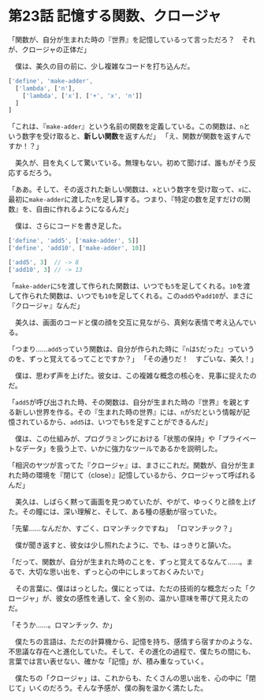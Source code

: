 # 第23話 記憶する関数、クロージャ

「関数が、自分が生まれた時の『世界』を記憶しているって言っただろ？　それが、クロージャの正体だ」

　僕は、美久の目の前に、少し複雑なコードを打ち込んだ。

```javascript
['define', 'make-adder',
  ['lambda', ['n'],
    ['lambda', ['x'], ['+', 'x', 'n']]
  ]
]
```

「これは、『`make-adder`』という名前の関数を定義している。この関数は、`n`という数字を受け取ると、**新しい関数**を返すんだ」
「え、関数が関数を返すんですか！？」

　美久が、目を丸くして驚いている。無理もない。初めて聞けば、誰もがそう反応するだろう。

「ああ。そして、その返された新しい関数は、`x`という数字を受け取って、`x`に、最初に`make-adder`に渡した`n`を足し算する。つまり、『特定の数を足すだけの関数』を、自由に作れるようになるんだ」

　僕は、さらにコードを書き足した。

```javascript
['define', 'add5', ['make-adder', 5]]
['define', 'add10', ['make-adder', 10]]

['add5', 3]  // -> 8
['add10', 3] // -> 13
```

「`make-adder`に`5`を渡して作られた関数は、いつでも`5`を足してくれる。`10`を渡して作られた関数は、いつでも`10`を足してくれる。この`add5`や`add10`が、まさに『クロージャ』なんだ」

　美久は、画面のコードと僕の顔を交互に見ながら、真剣な表情で考え込んでいる。

「つまり……`add5`っていう関数は、自分が作られた時に『`n`は`5`だった』っていうのを、ずっと覚えてるってことですか？」
「その通りだ！　すごいな、美久！」

　僕は、思わず声を上げた。彼女は、この複雑な概念の核心を、見事に捉えたのだ。

「`add5`が呼び出された時、その関数は、自分が生まれた時の『世界』を親とする新しい世界を作る。その『生まれた時の世界』には、`n`が`5`だという情報が記憶されているから、`add5`は、いつでも`5`を足すことができるんだ」

　僕は、この仕組みが、プログラミングにおける「状態の保持」や「プライベートなデータ」を扱う上で、いかに強力なツールであるかを説明した。

「相沢のヤツが言ってた『クロージャ』は、まさにこれだ。関数が、自分が生まれた時の環境を『閉じて（close）』記憶しているから、クロージャって呼ばれるんだ」

　美久は、しばらく黙って画面を見つめていたが、やがて、ゆっくりと顔を上げた。その瞳には、深い理解と、そして、ある種の感動が宿っていた。

「先輩……なんだか、すごく、ロマンチックですね」
「ロマンチック？」

　僕が聞き返すと、彼女は少し照れたように、でも、はっきりと頷いた。

「だって、関数が、自分が生まれた時のことを、ずっと覚えてるなんて……。まるで、大切な思い出を、ずっと心の中にしまっておくみたいで」

　その言葉に、僕ははっとした。僕にとっては、ただの技術的な概念だった「クロージャ」が、彼女の感性を通して、全く別の、温かい意味を帯びて見えたのだ。

「そうか……。ロマンチック、か」

　僕たちの言語は、ただの計算機から、記憶を持ち、感情すら宿すかのような、不思議な存在へと進化していた。そして、その進化の過程で、僕たちの間にも、言葉では言い表せない、確かな「記憶」が、積み重なっていく。

　僕たちの「クロージャ」は、これからも、たくさんの思い出を、心の中に「閉じて」いくのだろう。そんな予感が、僕の胸を温かく満たした。